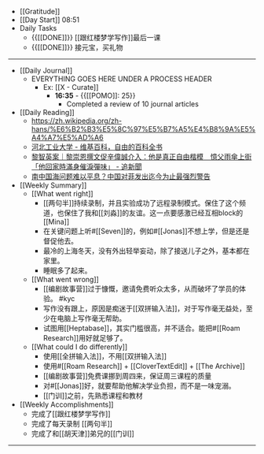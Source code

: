- [[Gratitude]]
- [[Day Start]] 08:51
- Daily Tasks
    - {{[[DONE]]}} [[跟红楼梦学写作]]最后一课
    - {{[[DONE]]}} 接元宝，买礼物
- ---
- [[Daily Journal]] 
    - EVERYTHING GOES HERE UNDER A PROCESS HEADER
        - Ex: [[X - Curate]]
            - **16:35** - {{[[POMO]]: 25}}
                -  Completed a review of 10 journal articles
- [[Daily Reading]]
    - https://zh.wikipedia.org/zh-hans/%E6%B2%B3%E5%8C%97%E5%B7%A5%E4%B8%9A%E5%A4%A7%E5%AD%A6
    - [河北工业大学 - 维基百科，自由的百科全书](https://zh.wikipedia.org/wiki/%E6%B2%B3%E5%8C%97%E5%B7%A5%E4%B8%9A%E5%A4%A7%E5%AD%A6)
    - [黎智英案｜黎崇恩撰文促辛偉誠介入：他是真正自由楷模　憶父雨傘上街「他回家時滿身催淚彈味」 - 追新聞](https://thechasernews.co.uk/%e9%bb%8e%e6%99%ba%e8%8b%b1%e6%a1%88-%e9%bb%8e%e5%b4%87%e6%81%a9%e6%92%b0%e6%96%87%e4%bf%83%e8%be%9b%e5%81%89%e8%aa%a0%e4%bb%8b%e5%85%a5-%e7%a8%b1%e7%9c%9f%e6%ad%a3%e8%87%aa%e7%94%b1%e6%a5%b7%e6%a8%a1/)
    - [南中国海问题难以平息？中国对菲发出迄今为止最强烈警告](https://www.voachinese.com/a/china-issues-strongest-warning-at-the-philippines-20231221/7406803.html?utm_source=twitter&utm_medium=social&utm_campaign=dlvr.it)
- [[Weekly Summary]]
    - [[What went right]]
        - [[两句半]]持续录制，并且实验成功了远程录制模式。保住了这个频道，也保住了我和[[刘淼]]的友谊。这一点要感激已经互相block的[[Mina]]
        - 在关键问题上听#[[Seven]]的，例如#[[Jonas]]不想上学，但是还是督促他去。
        - 最冷的上海冬天，没有外出轻举妄动，除了接送儿子之外，基本都在家里。
        - 睡眠多了起来。
    - [[What went wrong]]
        - [[编剧故事营]]过于慷慨，邀请免费听众太多，从而破坏了学员的体验。 #kyc
        - 写作没有跟上，原因是痴迷于[[双拼输入法]]，对于写作毫无益处，至少在电脑上写作毫无帮助。
        - 试图用[[Heptabase]]，其实门槛很高，并不适合。能把#[[Roam Research]]用好就足够了。
    - [[What could I do differently]]
        - 使用[[全拼输入法]]，不用[[双拼输入法]]
        - 使用#[[Roam Research]] + [[CloverTextEdit]] + [[The Archive]]
        - [[编剧故事营]]免费课挪到周四来，保证周三课程的质量
        - 对#[[Jonas]]好，就要帮助他解决学业负担，而不是一味宠溺。
        - [[门训]]之前，先熟悉课程和教材
- [[Weekly Accomplishments]]
    - 完成了[[跟红楼梦学写作]]
    - 完成了每天录制 [[两句半]]
    - 完成了和[[胡天津]]弟兄的[[门训]]
- ---
